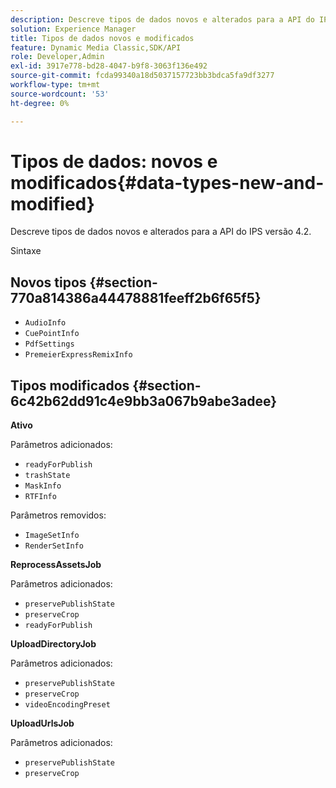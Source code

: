 ```yaml
---
description: Descreve tipos de dados novos e alterados para a API do IPS versão 4.2.
solution: Experience Manager
title: Tipos de dados novos e modificados
feature: Dynamic Media Classic,SDK/API
role: Developer,Admin
exl-id: 3917e778-bd28-4047-b9f8-3063f136e492
source-git-commit: fcda99340a18d5037157723bb3bdca5fa9df3277
workflow-type: tm+mt
source-wordcount: '53'
ht-degree: 0%

---
```


# Tipos de dados: novos e modificados{#data-types-new-and-modified}

Descreve tipos de dados novos e alterados para a API do IPS versão 4.2.

Sintaxe

## Novos tipos {#section-770a814386a44478881feeff2b6f65f5}

* `AudioInfo`
* `CuePointInfo`
* `PdfSettings`
* `PremeierExpressRemixInfo`

## Tipos modificados {#section-6c42b62dd91c4e9bb3a067b9abe3adee}

**Ativo**

Parâmetros adicionados:

* `readyForPublish`
* `trashState`
* `MaskInfo`
* `RTFInfo`

Parâmetros removidos:

* `ImageSetInfo`
* `RenderSetInfo`

**ReprocessAssetsJob**

Parâmetros adicionados:

* `preservePublishState`
* `preserveCrop`
* `readyForPublish`

**UploadDirectoryJob**

Parâmetros adicionados:

* `preservePublishState`
* `preserveCrop`
* `videoEncodingPreset`

**UploadUrlsJob**

Parâmetros adicionados:

* `preservePublishState`
* `preserveCrop`
